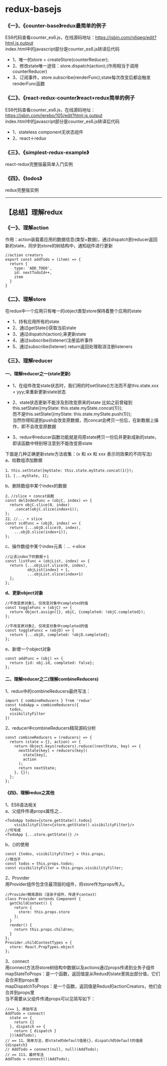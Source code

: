 # redux-basejs

### 《一》、《counter-base》redux最简单的例子
ES6代码查看counter_es6.js，在线源码地址：https://jsbin.com/niliqeg/edit?html,js,output   <br />
index.html中的javascript部分是counter_es6.js转译后代码

* 1、唯一的store = createStore(counterReducer);
* 2、修改state唯一途径：store.dispatch(action);(作用相当于调用counterReducer)
* 3、订阅事件，store.subscribe(renderFunc);state每次改变后都会触发renderFunc函数

### 《二》、《react-redux-counter》react+redux简单的例子
ES6代码查看counter_es6.js，在线源码地址：https://jsbin.com/jerebo/105/edit?html,js,output  <br />
index.html中的javascript部分是counter_es6.js转译后代码

* 1、stateless component无状态组件
* 2、react＋redux

### 《三》、《simplest-redux-example》
react-redux完整版最简单入门实例

### 《四》、《todos》
redux完整版实例

* **

## 【总结】理解redux

### 《一》、理解action

作用：action装载着应用的数据信息(类型+数据)，通过dispatch到reducer返回新的state，同步到store的树结构中，通知组件进行更新
```
//action creators
export const addTodo = (item) => {
  return {
    type: 'ADD_TODO',
    id: nextTodoId++,
    item
  }
}
```
### 《二》、理解store
在redux中一个应用只有唯一的object类型store保持着整个应用的state
* 1、持有应用所有的state
* 2、通过getState()获取当前state
* 3、通过dispatch(action);来更新state
* 4、通过subscribe(listener)注册监听事件
* 5、通过subscribe(listener) return返回处理取消注册listeners

### 《三》、理解reducer

#### 一、理解reducer之一(state更新)
* 1、在组件改变state状态时，我们用的时setState()方法而不是this.state.xxx = yyy;来重新更新state状态
* 2、state状态更新不能涉及到改变原来的state
比如之前曾碰到this.setState({myState: this.state.myState.concat(1)}); <br/>
而不是this.setState({myState: this.state.myState.push(1)}); <br/>
当然你得知道到push会改变原数据，而concat会拷贝一份后，在新数据上操作，即不会改变原数据 <br/>

* 3、redux中reducer函数功能就是将原state拷贝一份后并更新成新的state，即该函数中特别呀注意到不能改变原state

下面是几种正确更新state方法收集：(x 和 xx 和 xxx 表示同效果的不同写法) <br/>
a、给数组添加数据 <br/>
```
1、this.setState({myState: this.state.myState.concat(1)});
11、[...myState, 1];
```
b、删除数组中某个index的数据 <br/>
```
2、//slice + concat函数
const delIndexFunc = (objC, index) => {
  return objC.slice(0, index)
    .concat(objC.slice(index+1));
};
22、//... + slice
const scdFunc = (objD, index) => {
  return [...objD.slice(0, index),
    ...objD.slice(index+1)];
};
```
c、操作数组中某个index元素：… ＋slice <br/>
```
//让该index下的数据＋1
const listFunc = (objList, index) => {
  return [...objList.slice(0, index),
          objList[index] + 1,
          ...objList.slice(index+1)
  ];
};
```
**d、更新object对象** <br/>
```
//不改变原对象1, 仅改变对象中completed的值
const toggleFunc = (objC) => {
  return Object.assign({}, objC, {completed: !objC.completed});
};

//不改变原对象2, 仅改变对象中completed的值
const toggleFuncc = (objD) => {
  return {...objD, completed: !objD.completed};
};
```
e、新增一个object对象 <br/>
```
const addFunc = (obj) => {
  return {id: obj.id, completed: false};
};
```
#### 二、理解reducer之二(理解combineReducers)
1、redux中的combineReducers最终写法：<br/>
```
import { combineReducers } from 'redux'
const todoApp = combineReducers({
  todos,
  visibilityFilter
})
```
2、reducer中combineReducers精简源码分析 <br/>
```
const combineReducers = (reducers) => {
  return (state = {}, action) => {
    return Object.keys(reducers).reduce((nextState, key) => {
      nextState[key] = reducers[key](
        state[key],
        action
      );
      return nextState;
    }, {});
  };
};
```

#### 《四》、理解redux之其他
1、ES6语法相关 <br/>
a、父组件传递props属性之... <br/>
```
<TodoApp todos={store.getState().todos}
	visibilityFilter={store.getState().visibilityFilter}/>
//可写成
<TodoApp {...store.getState()} />
```
b、{}的使用 <br/>
```
const {todos, visibilityFilter} = this.props;
//相当于
const todos = this.props.todos;
const visibilityFilter = this.props.visibilityFilter;
```
2、Provider <br/>
用Provider组件包含住最顶层的组件，将store作为props传入。<br/>
```
//Provider精简源码（渲染子组件，传递子context）
class Provider extends Component {
  getChildContext() {
    return {
      store: this.props.store
    };
  }
  render() {
    return this.props.children;
  }
};
Provider.childContextTypes = {
  store: React.PropTypes.object
};
```
3、connect <br/>
用connect方法将store树结构中数据以及actions通过props传递到业务子组件<br/>
mapStateToProps：是一个函数，返回值是从Redux的state里挑出部分值，它们会合并到props里<br/>
mapDispatchToProps：是一个函数，返回值是Redux的actionCreators，他们会合并到props里 <br/>
当不需要从父组件传递props可以见简写如下：<br/>
```
//== 1、原始写法
AddTodo = connect(
  state => {
    return {}
  }, dispatch => {
    return { dispatch }
  })(AddTodo);
// == 11、简单方法，即state的default值是{}，dispatch的default的值是{dispatch}
// AddTodo = connect(null, null)(AddTodo);
// == 111、最终写法
AddTodo = connect()(AddTodo);
```
